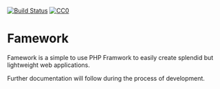 [![Build Status](https://travis-ci.org/LaCodon/Famework.svg?branch=master)](https://travis-ci.org/LaCodon/Famework)
[![CC0](https://licensebuttons.net/p/zero/1.0/80x15.png)](http://creativecommons.org/publicdomain/zero/1.0/)
# Famework
Famework is a simple to use PHP Framwork to easily create splendid but lightweight web applications.

Further documentation will follow during the process of development.
